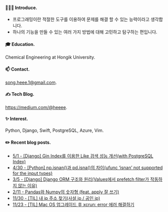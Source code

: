 

#### 🙇🏻‍♀️ Introduce. 

- 프로그래밍이란 적절한 도구를 이용하여 문제를 해결 할 수 있는 능력이라고 생각합니다.
- 하나의 기능을 만들 수 있는 여러 가지 방법에 대해 고민하고 탐구하는 편입니다.  

#### 🎓 Education.
Chemical Engineering at Hongik University.  

 
#### 📫 Contact.
song.heee.1@gmail.com. 


#### ✍️ Tech Blog.
https://medium.com/@heeee. 


#### ✨ Interest.
Python, Django, Swift, PostgreSQL, Azure, Vim. 

#### ✏️ Recent blog posts.  
 - [5/1 - [Django] Gin Index를 이용한 Like 검색 성능 개선(with PostgreSQL Index)](https://medium.com/@heeee/django-gin-index%EB%A5%BC-%EC%9D%B4%EC%9A%A9%ED%95%9C-like-%EA%B2%80%EC%83%89-%EC%84%B1%EB%8A%A5-%EA%B0%9C%EC%84%A0-with-postgresql-index-9c9eae7f67b7?source=rss-c2e45ad344fe------2)
 - [4/30 - [Python] np.isnan()과 pd.isna()의 차이(ufunc ‘isnan’ not supported for the input types)](https://medium.com/@heeee/python-np-isnan-%EA%B3%BC-pd-isna-%EC%9D%98-%EC%B0%A8%EC%9D%B4-ufunc-isnan-not-supported-for-the-input-types-7c67abdea363?source=rss-c2e45ad344fe------2)
 - [3/5 - [Django] Django ORM 구조와 원리(Values에서 prefetch filter가 작동하지 않는 이유)](https://medium.com/@heeee/django-django-orm-%EA%B5%AC%EC%A1%B0%EC%99%80-%EC%9B%90%EB%A6%AC-values%EC%97%90%EC%84%9C-prefetch-filter%EA%B0%80-%EC%9E%91%EB%8F%99%ED%95%98%EC%A7%80-%EC%95%8A%EB%8A%94-%EC%9D%B4%EC%9C%A0-90813975fdc3?source=rss-c2e45ad344fe------2)
 - [2/11 - Pandas와 Numpy의 숫자형 (feat. apply 잘 쓰기)](https://medium.com/@heeee/pandas%EC%99%80-numpy%EC%9D%98-%EC%88%AB%EC%9E%90%ED%98%95-feat-apply-%EC%9E%98-%EC%93%B0%EA%B8%B0-2505a234b009?source=rss-c2e45ad344fe------2)
 - [11/30 - [TIL] 내 ip 주소 찾기(사설 ip / 공인 ip)](https://medium.com/@heeee/til-%EB%82%B4-ip-%EC%A3%BC%EC%86%8C-%EC%B0%BE%EA%B8%B0-%EC%82%AC%EC%84%A4-ip-%EA%B3%B5%EC%9D%B8-ip-d03337e09ff1?source=rss-c2e45ad344fe------2)
 - [11/23 - [TIL] Mac OS 업그레이드 후 xcrun: error 에러 해결하기](https://medium.com/@heeee/til-mac-os-%EC%97%85%EA%B7%B8%EB%A0%88%EC%9D%B4%EB%93%9C-%ED%9B%84-xcrun-error-%EC%97%90%EB%9F%AC-%ED%95%B4%EA%B2%B0%ED%95%98%EA%B8%B0-f66aa054bc4?source=rss-c2e45ad344fe------2)
